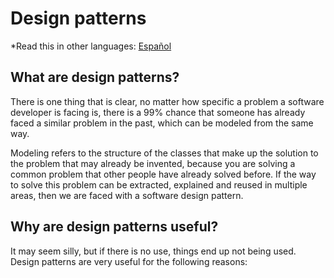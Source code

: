 # Design patterns

*Read this in other languages: [Español](README.md)

## What are design patterns?
There is one thing that is clear, no matter how specific a problem a software developer is facing is, there is a 99% chance that someone has already faced a similar problem in the past, which can be modeled from the same way.

Modeling refers to the structure of the classes that make up the solution to the problem that may already be invented, because you are solving a common problem that other people have already solved before. If the way to solve this problem can be extracted, explained and reused in multiple areas, then we are faced with a software design pattern.

## Why are design patterns useful?
It may seem silly, but if there is no use, things end up not being used. Design patterns are very useful for the following reasons:
